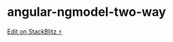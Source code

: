 # angular-ngmodel-two-way

[Edit on StackBlitz ⚡️](https://stackblitz.com/edit/angular-ngmodel-two-way)